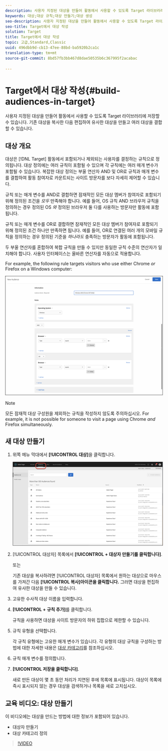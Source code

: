 ```yaml
---
description: 사용자 지정된 대상을 만들어 활동에서 사용할 수 있도록 Target 라이브러리에 저장할 수 있습니다. 기존 대상을 복사한 다음 편집하여 유사한 대상을 만들고 여러 대상을 결합할 수 있습니다.
keywords: 대상;대상 규칙;대상 만들기;대상 생성
seo-description: 사용자 지정된 대상을 만들어 활동에서 사용할 수 있도록 Target 라이브러리에 저장할 수 있습니다. 기존 대상을 복사한 다음 편집하여 유사한 대상을 만들고 여러 대상을 결합할 수 있습니다.
seo-title: Target에서 대상 작성
solution: Target
title: Target에서 대상 작성
topic: 고급,Standard,Classic
uuid: 496dbb9d-cb13-47ee-88bd-ba5920b2ca1c
translation-type: tm+mt
source-git-commit: 8bd57fb3bb467d8dae50535b6c367995f2acabac

---
```



# Target에서 대상 작성{#build-audiences-in-target}

사용자 지정된 대상을 만들어 활동에서 사용할 수 있도록 Target 라이브러리에 저장할 수 있습니다. 기존 대상을 복사한 다음 편집하여 유사한 대상을 만들고 여러 대상을 결합할 수 있습니다.

## 대상 개요

대상은 [!DNL Target] 활동에서 포함되거나 제외되는 사용자를 결정하는 규칙으로 정의됩니다. 대상 정의에는 여러 규칙이 포함될 수 있으며 각 규칙에는 여러 매개 변수가 포함될 수 있습니다. 복잡한 대상 정의는 부울 연산자 AND 및 OR로 규칙과 매개 변수를 결합하여 활동 참여자로 카운트되는 사이트 방문자를 보다 자세히 제어할 수 있습니다.

규칙 또는 매개 변수를 AND로 결합하면 잠재적인 모든 대상 멤버가 참여자로 포함되기 위해 정의된 조건을 *모두* 만족해야 합니다. 예를 들어, OS 규칙 AND 브라우저 규칙을 정의하는 경우 정의된 OS *와* 정의된 브라우저 둘 다를 사용하는 방문자만 활동에 포함됩니다.

규칙 또는 매개 변수를 OR로 결합하면 잠재적인 모든 대상 멤버가 참여자로 포함되기 위해 정의된 조건 하나만 만족하면 됩니다. 예를 들어, OR로 연결된 여러 개의 모바일 규칙을 정의하는 경우 정의된 기준을 *하나라도* 충족하는 방문자가 활동에 포함됩니다.

두 부울 연산자를 혼합하여 복합 규칙을 만들 수 있지만 동일한 규칙 수준의 연산자가 일치해야 합니다. 사용자 인터페이스는 올바른 연산자를 자동으로 적용합니다.

For example, the following rule targets visitors who use either Chrome *or* Firefox on a Windows computer:

![대상자 만들기](assets/audience_create.png)

>[!NOTE]
>
>모든 잠재적 대상 구성원을 제외하는 규칙을 작성하지 않도록 주의하십시오. For example, it is not possible for someone to visit a page using Chrome *and* Firefox simultaneously.

## 새 대상 만들기

1. 위쪽 메뉴 막대에서 **[!UICONTROL 대상]**&#x200B;을 클릭합니다.

   ![](assets/audiences_list.png)

1. [!UICONTROL 대상자] 목록에서 **[!UICONTROL + 대상자 만들기를 클릭합니다]**.

   또는

   기존 대상을 복사하려면 [!UICONTROL 대상자] 목록에서 원하는 대상으로 마우스를 가져간 다음 **[!UICONTROL 복사]아이콘을 클릭합니다.** 그러면 대상을 편집하여 유사한 대상을 만들 수 있습니다.

1. 고유한 수사적 대상 이름을 입력합니다.
1. **[!UICONTROL + 규칙 추가]**&#x200B;를 클릭합니다.

   규칙을 사용하면 대상을 사이트 방문자의 하위 집합으로 제한할 수 있습니다.
1. 규칙 유형을 선택합니다.

   각 규칙 유형에는 고유한 매개 변수가 있습니다. 각 유형의 대상 규칙을 구성하는 방법에 대한 자세한 내용은 [대상 카테고리](../../c-target/c-audiences/c-target-rules/target-rules.md#concept_E3A77E42F1644503A829B5107B20880D)를 참조하십시오.
1. 규칙 매개 변수를 정의합니다.
1. **[!UICONTROL 저장을 클릭합니다]**.

   새로 만든 대상이 몇 초 동안 처리가 지연된 후에 목록에 표시됩니다. 대상이 목록에 즉시 표시되지 않는 경우 대상을 검색하거나 목록을 새로 고치십시오.

## 교육 비디오: 대상 만들기

이 비디오에는 대상을 만드는 방법에 대한 정보가 포함되어 있습니다.

* 대상자 만들기
* 대상 카테고리 정의

>[!VIDEO](https://video.tv.adobe.com/v/17392?captions=kor)